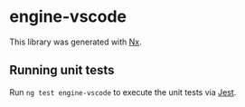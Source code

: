 # engine-vscode

This library was generated with [Nx](https://nx.dev).

## Running unit tests

Run `ng test engine-vscode` to execute the unit tests via [Jest](https://jestjs.io).
